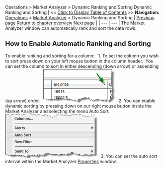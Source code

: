 ﻿
Operations \> Market Analyzer \> Dynamic Ranking and Sorting
Dynamic Ranking and Sorting
| \<\< [Click to Display Table of Contents](dynamic_ranking_and_sorting.md) \>\> **Navigation:**     [Operations](operations-1.md) \> [Market Analyzer](market_analyzer-1.md) \> Dynamic Ranking and Sorting | [Previous page](working_with_columns-1.md) [Return to chapter overview](market_analyzer-1.md) [Next page](creating_cell_and_filter_condi-1.md) |
| --- | --- |
The Market Analyzer window can automatically rank and sort the data rows.
 
## How to Enable Automatic Ranking and Sorting
To enable ranking and sorting for a column:
 
1\. To set the column you wish to sort press down on your left mouse button in the column header.  You can set the column to sort in either descending (down arrow) or ascending (up arrow) order.
 
![MarketAnalyzer_12](marketanalyzer_12.png)
 
2\. You can enable dynamic sorting by pressing down on our right mouse button inside the Market Analyzer and selecting the menu Auto Sort.
 
![MarketAnalyzer_13](marketanalyzer_13.png)
 
3\. You can set the auto sort interval within the Market Analyzer [Properties](market_analyzer_properties-1.md) window.

